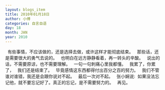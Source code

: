 ```yaml
---
layout: blogs_item
title: 2010年01月18日
author: 小傅
categories: 自言自语
day: 18
month: JAN
year: 2010
---
```




&nbsp;
有些事情，不应该做的，还是选择去做，或许这样才能彻底结束。
&nbsp; 那些话，还是需要很大的勇气去说的。
&nbsp; 也明白在远方静静看着，再一转头的辛酸。
&nbsp; 说出的话，不需要原谅，也不需要理解。
&nbsp; 一句一句刺痛心里我都懂。
&nbsp; 我累了，你累了，
&nbsp; 我们还是结束了。
&nbsp; 毕竟感情这东西都得付出百分之百的努力。
&nbsp; 我们不管谁对谁错，我还是会跟你说对不起。
&nbsp; 最后一次对不起。
&nbsp; 张小娴说:&nbsp;
如果没法忘记他，就不要忘记好了。真正的忘记，是不需要努力的。
&nbsp;
再见。&nbsp;



